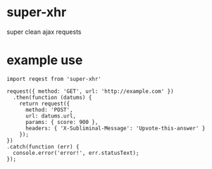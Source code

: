 # super-xhr
super clean ajax requests

# example use

    import reqest from 'super-xhr'

    request({ method: 'GET', url: 'http://example.com' })
      .then(function (datums) {
        return request({
          method: 'POST',
          url: datums.url,
          params: { score: 900 },
          headers: { 'X-Subliminal-Message': 'Upvote-this-answer' }
        });
    })
    .catch(function (err) {
      console.error('error!', err.statusText);
    });
